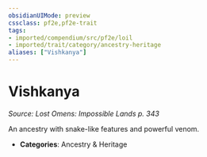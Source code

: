 ```yaml
---
obsidianUIMode: preview
cssclass: pf2e,pf2e-trait
tags:
- imported/compendium/src/pf2e/loil
- imported/trait/category/ancestry-heritage
aliases: ["Vishkanya"]
---
```

# Vishkanya  
*Source: Lost Omens: Impossible Lands p. 343*  

An ancestry with snake-like features and powerful venom.

- **Categories**: Ancestry & Heritage